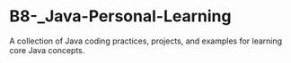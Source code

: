 # B8-_Java-Personal-Learning
A collection of Java coding practices, projects, and examples for learning core Java concepts.
